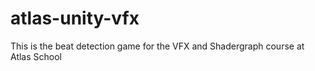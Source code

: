# atlas-unity-vfx
This is the beat detection game for the VFX and Shadergraph course at Atlas School
